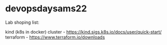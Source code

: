 # devopsdaysams22

Lab shoping list:

kind (k8s in docker) cluster - https://kind.sigs.k8s.io/docs/user/quick-start/
terraform - https://www.terraform.io/downloads
